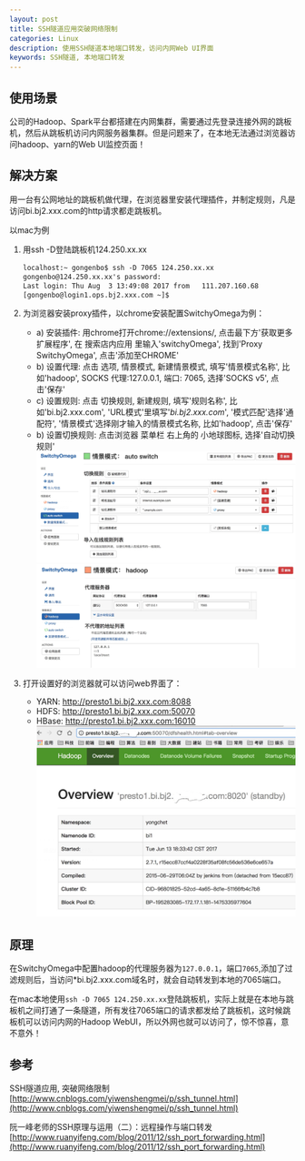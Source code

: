```yaml
---
layout: post
title: SSH隧道应用突破网络限制
categories: Linux
description: 使用SSH隧道本地端口转发，访问内网Web UI界面
keywords: SSH隧道, 本地端口转发
---
```

## 使用场景
公司的Hadoop、Spark平台都搭建在内网集群，需要通过先登录连接外网的跳板机，然后从跳板机访问内网服务器集群。但是问题来了，在本地无法通过浏览器访问hadoop、yarn的Web UI监控页面！
## 解决方案
用一台有公网地址的跳板机做代理，在浏览器里安装代理插件，并制定规则，凡是访问bi.bj2.xxx.com的http请求都走跳板机。

以mac为例

1. 用ssh -D登陆跳板机124.250.xx.xx

	```
	localhost:~ gongenbo$ ssh -D 7065 124.250.xx.xx
	gongenbo@124.250.xx.xx's password:
	Last login: Thu Aug  3 13:49:08 2017 from 	111.207.160.68
	[gongenbo@login1.ops.bj2.xxx.com ~]$

	```
2. 为浏览器安装proxy插件，以chrome安装配置SwitchyOmega为例：
	* a) 安装插件: 用chrome打开chrome://extensions/, 点击最下方'获取更多扩展程序', 在 搜索店内应用 里输入'switchyOmega', 找到'Proxy SwitchyOmega', 点击'添加至CHROME'
	* b) 设置代理: 点击 选项, 情景模式, 新建情景模式, 填写'情景模式名称', 比如'hadoop', SOCKS 代理:127.0.0.1, 端口: 7065, 选择'SOCKS v5', 点击'保存'
	* c) 设置规则: 点击 切换规则, 新建规则, 填写'规则名称', 比如'bi.bj2.xxx.com', 'URL模式'里填写'*bi.bj2.xxx.com*', '模式匹配'选择'通配符', '情景模式'选择刚才输入的情景模式名称, 比如'hadoop', 点击'保存'
	* b) 设置切换规则: 点击浏览器 菜单栏 右上角的 小地球图标, 选择'自动切换规则'
	 ![Alt text](https://github.com/gongenbo/gongenbo.github.io/raw/master/img/linux/proxy1.png)
	 ![Alt text](https://github.com/gongenbo/gongenbo.github.io/raw/master/img/linux/proxy2.png)

3. 打开设置好的浏览器就可以访问web界面了：
	* YARN: http://presto1.bi.bj2.xxx.com:8088
	* HDFS: http://presto1.bi.bj2.xxx.com:50070
	* HBase: http://presto1.bi.bj2.xxx.com:16010
	 ![Alt text](https://github.com/gongenbo/gongenbo.github.io/raw/master/img/linux/20170803-proxy3.png)
	
## 原理

在SwitchyOmega中配置hadoop的代理服务器为`127.0.0.1`，端口`7065`,添加了过滤规则后，当访问*bi.bj2.xxx.com域名时，就会自动转发到本地的7065端口。

在mac本地使用`ssh -D 7065 124.250.xx.xx`登陆跳板机，实际上就是在本地与跳板机之间打通了一条隧道，所有发往7065端口的请求都发给了跳板机，这时候跳板机可以访问内网的Hadoop WebUI，所以外网也就可以访问了，惊不惊喜，意不意外！
## 参考

SSH隧道应用, 突破网络限制 [http://www.cnblogs.com/yiwenshengmei/p/ssh_tunnel.html](http://www.cnblogs.com/yiwenshengmei/p/ssh_tunnel.html)

阮一峰老师的SSH原理与运用（二）：远程操作与端口转发 [http://www.ruanyifeng.com/blog/2011/12/ssh_port_forwarding.html](http://www.ruanyifeng.com/blog/2011/12/ssh_port_forwarding.html)
